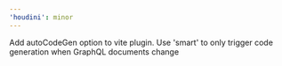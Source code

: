 ```yaml
---
'houdini': minor
---
```


Add autoCodeGen option to vite plugin. Use 'smart' to only trigger code generation when GraphQL documents change
